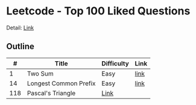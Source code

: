 # Leetcode - Top 100 Liked Questions
Detail: [Link](https://leetcode.com/problem-list/top-100-liked-questions/)

## Outline
|#|Title|Difficulty|Link|
|-|-|-|-|
|1|Two Sum|Easy|[link](./two_sum/two_sum.md)|
|14|Longest Common Prefix|Easy|[link](./longest_common_prefix/longest_common_prefix.md)|
|118|Pascal's Triangle|[Link](./pascals_triangle/pascals_triangle.md)|